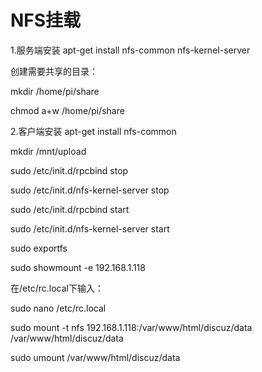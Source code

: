 # NFS挂载

1.服务端安装
apt-get install nfs-common nfs-kernel-server

创建需要共享的目录：

mkdir /home/pi/share
 
chmod a+w /home/pi/share

2.客户端安装
apt-get install nfs-common

mkdir /mnt/upload

sudo /etc/init.d/rpcbind stop

sudo /etc/init.d/nfs-kernel-server stop

sudo /etc/init.d/rpcbind start

sudo /etc/init.d/nfs-kernel-server start

sudo exportfs

sudo showmount -e 192.168.1.118

在/etc/rc.local下输入：

sudo nano /etc/rc.local

sudo mount -t nfs 192.168.1.118:/var/www/html/discuz/data /var/www/html/discuz/data

sudo umount /var/www/html/discuz/data